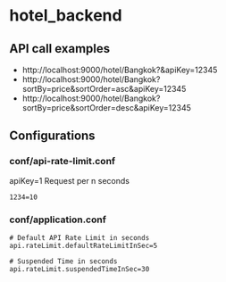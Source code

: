 # hotel_backend

## API call examples
- http://localhost:9000/hotel/Bangkok?&apiKey=12345
- http://localhost:9000/hotel/Bangkok?sortBy=price&sortOrder=asc&apiKey=12345
- http://localhost:9000/hotel/Bangkok?sortBy=price&sortOrder=desc&apiKey=12345

## Configurations
### conf/api-rate-limit.conf
apiKey=1 Request per n seconds
```
1234=10
```

### conf/application.conf
```
# Default API Rate Limit in seconds
api.rateLimit.defaultRateLimitInSec=5

# Suspended Time in seconds
api.rateLimit.suspendedTimeInSec=30
```